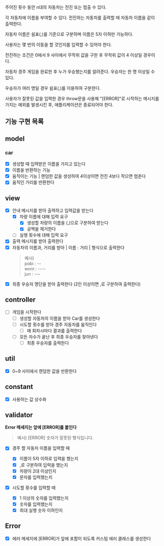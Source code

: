 주어진 횟수 동안 n대의 자동차는 전진 또는 멈출 수 있다.

각 자동차에 이름을 부여할 수 있다. 전진하는 자동차를 출력할 때 자동차 이름을 같이 출력한다.

자동차 이름은 쉼표(,)를 기준으로 구분하며 이름은 5자 이하만 가능하다.

사용자는 몇 번의 이동을 할 것인지를 입력할 수 있어야 한다.

전진하는 조건은 0에서 9 사이에서 무작위 값을 구한 후 무작위 값이 4 이상일 경우이다.

자동차 경주 게임을 완료한 후 누가 우승했는지를 알려준다. 우승자는 한 명 이상일 수 있다.

우승자가 여러 명일 경우 쉼표(,)를 이용하여 구분한다.

사용자가 잘못된 값을 입력한 경우 throw문을 사용해 "[ERROR]"로 시작하는 메시지를 가지는
예외를 발생시킨 후, 애플리케이션은 종료되어야 한다.

## 기능 구현 목록

## model

### car

- [x] 생성할 때 입력받은 이름을 가지고 있는다
- [x] 이름을 반환하는 기능
- [x] 움직이는 기능 | 랜덤한 값을 생성하여 4이상이면 전진 4보다 작으면 멈춘다
- [x] 움직인 거리를 반환한다

## view

- [x] 안내 메시지를 받아 출력하고 입력값을 받는다
  - [x] 차량 이름에 대해 입력 요구
    - [x] 생성할 차량의 이름을 (,)으로 구분하여 받는다
    - [x] 공백을 제거한다
  - [ ] 실행 횟수에 대해 입력 요구
- [x] 출력 메시지를 받아 출력한다
- [x] 자동차의 이름과, 거리를 받아 | 이름 : 거리 | 형식으로 출력한다
  > 예시)<br/> pobi : --<br/>
        woni : ----<br/>
        jun : ---
- [x] 최종 우승자 명단을 받아 출력한다 (2인 이상이면 ,로 구분하여 출력한다)

## controller

- [ ] 게임을 시작한다
  - [ ] 생성할 자동차의 이름을 받아 Car를 생성한다
  - [ ] 시도할 횟수를 받아 경주 자동차를 움직인다
    - [ ] 매 회차시마다 결과를 출력한다
  - [ ] 모든 차수가 끝난 후 최종 우승자를 찾아낸다
    - [ ] 최종 우승자를 출력한다

## util

- [x] 0~9 사이에서 랜덤한 값을 반환한다

## constant

- [x] 사용하는 값 상수화

## validator

**Error 메세지는 앞에 [ERROR]를 붙인다**

> 예시) [ERROR] 숫자가 잘못된 형식입니다.

- [x] 경주 할 자동차 이름을 입력할 때

  - [x] 이름이 5자 이하로 입력을 했는지
  - [x] ,로 구분하여 입력을 했는지
  - [x] 차량이 2대 이상인지
  - [x] 문자를 입력했는지

- [x] 시도할 횟수를 입력할 때

  - [x] 1 이상의 숫자를 입력했는지
  - [x] 숫자를 입력했는지
  - [x] 최대 실행 숫자 이하인지

## Error

- [x] 에러 메세지에 [ERROR]가 앞에 포함이 되도록 커스텀 에러 클래스를 생성한다
